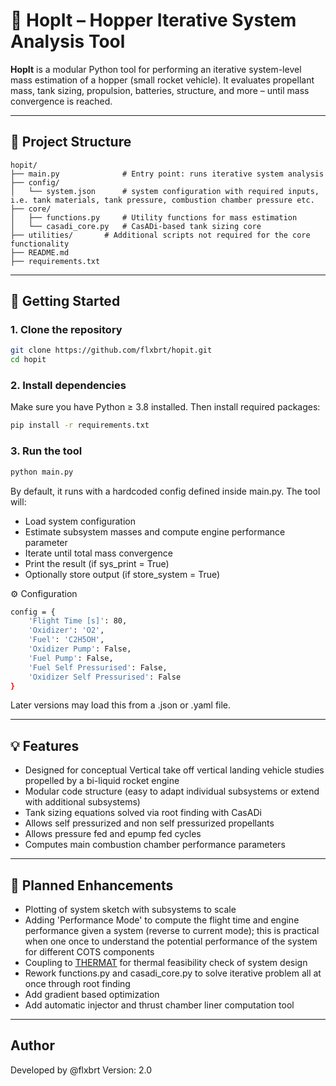 # 🚀 HopIt – Hopper Iterative System Analysis Tool

**HopIt** is a modular Python tool for performing an iterative system-level mass estimation of a hopper (small rocket vehicle). It evaluates propellant mass, tank sizing, propulsion, batteries, structure, and more – until mass convergence is reached.

---

## 📁 Project Structure
```plaintext
hopit/
├── main.py              # Entry point: runs iterative system analysis
├── config/
│   └── system.json      # system configuration with required inputs, i.e. tank materials, tank pressure, combustion chamber pressure etc.
├── core/              
│   ├── functions.py	 # Utility functions for mass estimation
│   └── casadi_core.py	 # CasADi-based tank sizing core
├── utilities/		 # Additional scripts not required for the core functionality
├── README.md
├── requirements.txt	
```
---

## 🛫 Getting Started

### 1. Clone the repository

```bash
git clone https://github.com/flxbrt/hopit.git
cd hopit
```
### 2. Install dependencies
Make sure you have Python ≥ 3.8 installed. Then install required packages:

```bash
pip install -r requirements.txt
```
### 3. Run the tool
```bash
python main.py
```

By default, it runs with a hardcoded config defined inside main.py. The tool will:
- Load system configuration
- Estimate subsystem masses and compute engine performance parameter
- Iterate until total mass convergence
- Print the result (if sys_print = True)
- Optionally store output (if store_system = True)


⚙️ Configuration
```bash
config = {
    'Flight Time [s]': 80,
    'Oxidizer': 'O2',
    'Fuel': 'C2H5OH',
    'Oxidizer Pump': False,
    'Fuel Pump': False,
    'Fuel Self Pressurised': False,
    'Oxidizer Self Pressurised': False
}
```
Later versions may load this from a .json or .yaml file.

---

## 💡 Features
- Designed for conceptual Vertical take off vertical landing vehicle studies propelled by a bi-liquid rocket engine
- Modular code structure (easy to adapt individual subsystems or extend with additional subsystems)
- Tank sizing equations solved via root finding with CasADi
- Allows self pressurized and non self pressurized propellants
- Allows pressure fed and epump fed cycles
- Computes main combustion chamber performance parameters

---

## 🚀 Planned Enhancements
- Plotting of system sketch with subsystems to scale
- Adding 'Performance Mode' to compute the flight time and engine performance given a system (reverse to current mode); this is practical when one once to understand the potential performance of the system for different COTS components
- Coupling to [THERMAT](https://github.com/flxbrt/THERMAT) for thermal feasibility check of system design
- Rework functions.py and casadi_core.py to solve iterative problem all at once through root finding
- Add gradient based optimization
- Add automatic injector and thrust chamber liner computation tool

---

## Author
Developed by @flxbrt
Version: 2.0
